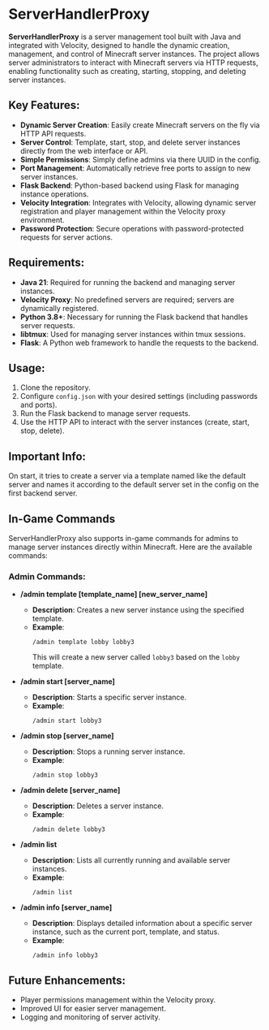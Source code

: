 # ServerHandlerProxy

**ServerHandlerProxy** is a server management tool built with Java and integrated with Velocity, designed to handle the dynamic creation, management, and control of Minecraft server instances. The project allows server administrators to interact with Minecraft servers via HTTP requests, enabling functionality such as creating, starting, stopping, and deleting server instances.

## Key Features:
- **Dynamic Server Creation**: Easily create Minecraft servers on the fly via HTTP API requests.
- **Server Control**: Template, start, stop, and delete server instances directly from the web interface or API.
- **Simple Permissions**: Simply define admins via there UUID in the config.
- **Port Management**: Automatically retrieve free ports to assign to new server instances.
- **Flask Backend**: Python-based backend using Flask for managing instance operations.
- **Velocity Integration**: Integrates with Velocity, allowing dynamic server registration and player management within the Velocity proxy environment.
- **Password Protection**: Secure operations with password-protected requests for server actions.

## Requirements:
- **Java 21**: Required for running the backend and managing server instances.
- **Velocity Proxy**: No predefined servers are required; servers are dynamically registered.
- **Python 3.8+**: Necessary for running the Flask backend that handles server requests.
- **libtmux**: Used for managing server instances within tmux sessions.
- **Flask**: A Python web framework to handle the requests to the backend.

## Usage:
1. Clone the repository.
2. Configure `config.json` with your desired settings (including passwords and ports).
3. Run the Flask backend to manage server requests.
4. Use the HTTP API to interact with the server instances (create, start, stop, delete).
   
## Important Info:
On start, it tries to create a server via a template named like the default server and names it according to the default server set in the config on the first backend server.

## In-Game Commands
ServerHandlerProxy also supports in-game commands for admins to manage server instances directly within Minecraft. Here are the available commands:

### **Admin Commands:**

- **/admin template [template_name] [new_server_name]**  
  - **Description**: Creates a new server instance using the specified template.
  - **Example**:  
    ```
    /admin template lobby lobby3
    ```
    This will create a new server called `lobby3` based on the `lobby` template.

- **/admin start [server_name]**  
  - **Description**: Starts a specific server instance.
  - **Example**:  
    ```
    /admin start lobby3
    ```

- **/admin stop [server_name]**  
  - **Description**: Stops a running server instance.
  - **Example**:  
    ```
    /admin stop lobby3
    ```

- **/admin delete [server_name]**  
  - **Description**: Deletes a server instance.
  - **Example**:  
    ```
    /admin delete lobby3
    ```

- **/admin list**  
  - **Description**: Lists all currently running and available server instances.
  - **Example**:  
    ```
    /admin list
    ```

- **/admin info [server_name]**  
  - **Description**: Displays detailed information about a specific server instance, such as the current port, template, and status.
  - **Example**:  
    ```
    /admin info lobby3
    ```

## Future Enhancements:
- Player permissions management within the Velocity proxy.
- Improved UI for easier server management.
- Logging and monitoring of server activity.
